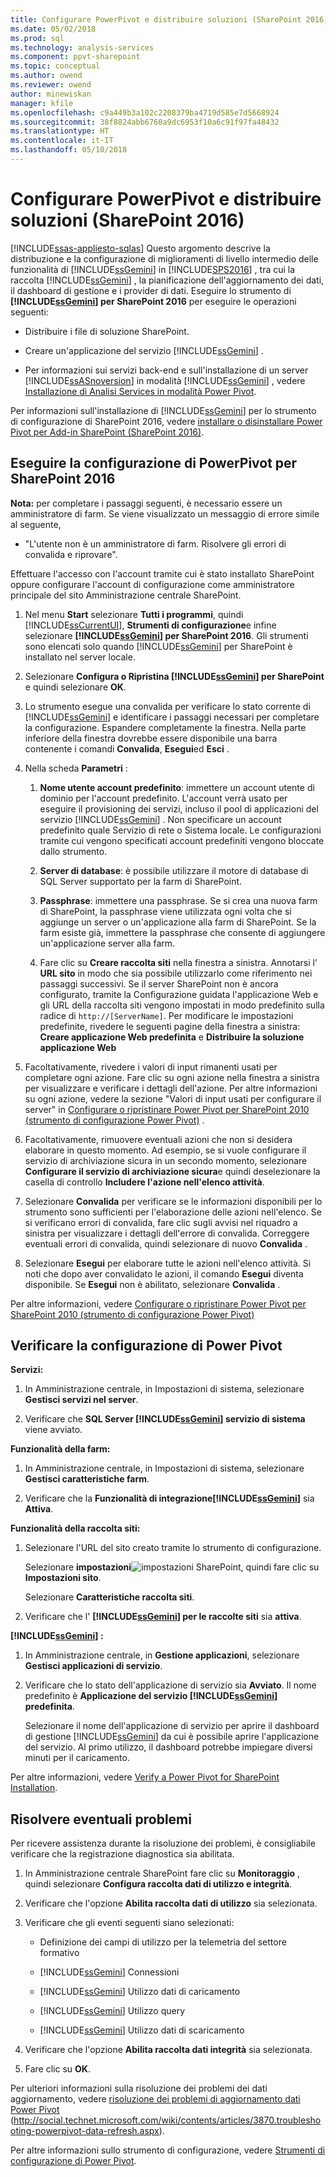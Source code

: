 ```yaml
---
title: Configurare PowerPivot e distribuire soluzioni (SharePoint 2016) | Documenti Microsoft
ms.date: 05/02/2018
ms.prod: sql
ms.technology: analysis-services
ms.component: ppvt-sharepoint
ms.topic: conceptual
ms.author: owend
ms.reviewer: owend
author: minewiskan
manager: kfile
ms.openlocfilehash: c9a449b3a102c2208379ba4719d585e7d5668924
ms.sourcegitcommit: 38f8824abb6760a9dc6953f10a6c91f97fa48432
ms.translationtype: HT
ms.contentlocale: it-IT
ms.lasthandoff: 05/10/2018
---
```

# <a name="configure-power-pivot-and-deploy-solutions-sharepoint-2016"></a>Configurare PowerPivot e distribuire soluzioni (SharePoint 2016)
[!INCLUDE[ssas-appliesto-sqlas](../../../includes/ssas-appliesto-sqlas.md)]
  Questo argomento descrive la distribuzione e la configurazione di miglioramenti di livello intermedio delle funzionalità di [!INCLUDE[ssGemini](../../../includes/ssgemini-md.md)] in [!INCLUDE[SPS2016](../../../includes/sps2016-md.md)] , tra cui la raccolta [!INCLUDE[ssGemini](../../../includes/ssgemini-md.md)] , la pianificazione dell'aggiornamento dei dati, il dashboard di gestione e i provider di dati. Eseguire lo strumento di **[!INCLUDE[ssGemini](../../../includes/ssgemini-md.md)] per SharePoint 2016** per eseguire le operazioni seguenti:  
  
-   Distribuire i file di soluzione SharePoint.  
  
-   Creare un'applicazione del servizio [!INCLUDE[ssGemini](../../../includes/ssgemini-md.md)] .  
  
-   Per informazioni sui servizi back-end e sull'installazione di un server [!INCLUDE[ssASnoversion](../../../includes/ssasnoversion-md.md)] in modalità [!INCLUDE[ssGemini](../../../includes/ssgemini-md.md)] , vedere [Installazione di Analisi Services in modalità Power Pivot](../../../analysis-services/instances/install-windows/install-analysis-services-in-power-pivot-mode.md).  
  
 Per informazioni sull'installazione di [!INCLUDE[ssGemini](../../../includes/ssgemini-md.md)] per lo strumento di configurazione di SharePoint 2016, vedere [installare o disinstallare Power Pivot per Add-in SharePoint (SharePoint 2016)](../../../analysis-services/instances/install-windows/install-or-uninstall-the-power-pivot-for-sharepoint-add-in-sharepoint-2016.md).  
  
##  <a name="bkmk_run_configuration_tool"></a> Eseguire la configurazione di PowerPivot per SharePoint 2016  
 **Nota:** per completare i passaggi seguenti, è necessario essere un amministratore di farm. Se viene visualizzato un messaggio di errore simile al seguente,  
  
-   "L'utente non è un amministratore di farm. Risolvere gli errori di convalida e riprovare".  
  
 Effettuare l'accesso con l'account tramite cui è stato installato SharePoint oppure configurare l'account di configurazione come amministratore principale del sito Amministrazione centrale SharePoint.  
  
1.  Nel menu **Start** selezionare **Tutti i programmi**, quindi [!INCLUDE[ssCurrentUI](../../../includes/sscurrentui-md.md)], **Strumenti di configurazione**e infine selezionare **[!INCLUDE[ssGemini](../../../includes/ssgemini-md.md)] per SharePoint 2016**. Gli strumenti sono elencati solo quando [!INCLUDE[ssGemini](../../../includes/ssgemini-md.md)] per SharePoint è installato nel server locale.  
  
2.  Selezionare **Configura o Ripristina [!INCLUDE[ssGemini](../../../includes/ssgemini-md.md)] per SharePoint** e quindi selezionare **OK**.  
  
3.  Lo strumento esegue una convalida per verificare lo stato corrente di [!INCLUDE[ssGemini](../../../includes/ssgemini-md.md)] e identificare i passaggi necessari per completare la configurazione. Espandere completamente la finestra. Nella parte inferiore della finestra dovrebbe essere disponibile una barra contenente i comandi **Convalida**, **Esegui**ed **Esci** .  
  
4.  Nella scheda **Parametri** :  
  
    1.  **Nome utente account predefinito**: immettere un account utente di dominio per l'account predefinito. L'account verrà usato per eseguire il provisioning dei servizi, incluso il pool di applicazioni del servizio [!INCLUDE[ssGemini](../../../includes/ssgemini-md.md)] . Non specificare un account predefinito quale Servizio di rete o Sistema locale. Le configurazioni tramite cui vengono specificati account predefiniti vengono bloccate dallo strumento.  
  
    2.  **Server di database**: è possibile utilizzare il motore di database di SQL Server supportato per la farm di SharePoint.  
  
    3.  **Passphrase**: immettere una passphrase. Se si crea una nuova farm di SharePoint, la passphrase viene utilizzata ogni volta che si aggiunge un server o un'applicazione alla farm di SharePoint. Se la farm esiste già, immettere la passphrase che consente di aggiungere un'applicazione server alla farm.  
  
    4.  Fare clic su **Creare raccolta siti** nella finestra a sinistra. Annotarsi l' **URL sito** in modo che sia possibile utilizzarlo come riferimento nei passaggi successivi. Se il server SharePoint non è ancora configurato, tramite la Configurazione guidata l'applicazione Web e gli URL della raccolta siti vengono impostati in modo predefinito sulla radice di `http://[ServerName]`. Per modificare le impostazioni predefinite, rivedere le seguenti pagine della finestra a sinistra: **Creare applicazione Web predefinita** e **Distribuire la soluzione applicazione Web**  
  
5.  Facoltativamente, rivedere i valori di input rimanenti usati per completare ogni azione. Fare clic su ogni azione nella finestra a sinistra per visualizzare e verificare i dettagli dell'azione. Per altre informazioni su ogni azione, vedere la sezione "Valori di input usati per configurare il server" in [Configurare o ripristinare Power Pivot per SharePoint 2010 (strumento di configurazione Power Pivot)](http://msdn.microsoft.com/en-us/d61f49c5-efaa-4455-98f2-8c293fa50046) .  
  
6.  Facoltativamente, rimuovere eventuali azioni che non si desidera elaborare in questo momento. Ad esempio, se si vuole configurare il servizio di archiviazione sicura in un secondo momento, selezionare **Configurare il servizio di archiviazione sicura**e quindi deselezionare la casella di controllo **Includere l'azione nell'elenco attività**.  
  
7.  Selezionare **Convalida** per verificare se le informazioni disponibili per lo strumento sono sufficienti per l'elaborazione delle azioni nell'elenco. Se si verificano errori di convalida, fare clic sugli avvisi nel riquadro a sinistra per visualizzare i dettagli dell'errore di convalida. Correggere eventuali errori di convalida, quindi selezionare di nuovo **Convalida** .  
  
8.  Selezionare **Esegui** per elaborare tutte le azioni nell'elenco attività. Si noti che dopo aver convalidato le azioni, il comando **Esegui** diventa disponibile. Se **Esegui** non è abilitato, selezionare **Convalida** .  
  
 Per altre informazioni, vedere [Configurare o ripristinare Power Pivot per SharePoint 2010 (strumento di configurazione Power Pivot)](http://msdn.microsoft.com/en-us/d61f49c5-efaa-4455-98f2-8c293fa50046)  
  
##  <a name="bkmk_verify_powerpivot"></a> Verificare la configurazione di Power Pivot  
 **Servizi:**  
  
1.  In Amministrazione centrale, in Impostazioni di sistema, selezionare **Gestisci servizi nel server**.  
  
2.  Verificare che **SQL Server [!INCLUDE[ssGemini](../../../includes/ssgemini-md.md)] servizio di sistema** viene avviato.  
  
 **Funzionalità della farm:**  
  
1.  In Amministrazione centrale, in Impostazioni di sistema, selezionare **Gestisci caratteristiche farm**.  
  
2.  Verificare che la **Funzionalità di integrazione[!INCLUDE[ssGemini](../../../includes/ssgemini-md.md)]** sia **Attiva**.  
  
 **Funzionalità della raccolta siti:**  
  
1.  Selezionare l'URL del sito creato tramite lo strumento di configurazione.  
  
     Selezionare **impostazioni**![impostazioni SharePoint](../../../analysis-services/media/as-sharepoint2013-settings-gear.gif "le impostazioni di SharePoint"), quindi fare clic su **Impostazioni sito**.  
  
     Selezionare **Caratteristiche raccolta siti**.  
  
2.  Verificare che l' **[!INCLUDE[ssGemini](../../../includes/ssgemini-md.md)] per le raccolte siti** sia **attiva**.  
  
 **[!INCLUDE[ssGemini](../../../includes/ssgemini-md.md)] :**  
  
1.  In Amministrazione centrale, in **Gestione applicazioni**, selezionare **Gestisci applicazioni di servizio**.  
  
2.  Verificare che lo stato dell'applicazione di servizio sia **Avviato**. Il nome predefinito è **Applicazione del servizio [!INCLUDE[ssGemini](../../../includes/ssgemini-md.md)] predefinita**.  
  
     Selezionare il nome dell'applicazione di servizio per aprire il dashboard di gestione [!INCLUDE[ssGemini](../../../includes/ssgemini-md.md)] da cui è possibile aprire l'applicazione del servizio. Al primo utilizzo, il dashboard potrebbe impiegare diversi minuti per il caricamento.  
  
 Per altre informazioni, vedere [Verify a Power Pivot for SharePoint Installation](../../../analysis-services/instances/install-windows/verify-a-power-pivot-for-sharepoint-installation.md).  
  
##  <a name="bkmk_troubleshoot_issues"></a> Risolvere eventuali problemi  
 Per ricevere assistenza durante la risoluzione dei problemi, è consigliabile verificare che la registrazione diagnostica sia abilitata.  
  
1.  In Amministrazione centrale SharePoint fare clic su **Monitoraggio** , quindi selezionare **Configura raccolta dati di utilizzo e integrità**.  
  
2.  Verificare che l'opzione **Abilita raccolta dati di utilizzo** sia selezionata.  
  
3.  Verificare che gli eventi seguenti siano selezionati:  
  
    -   Definizione dei campi di utilizzo per la telemetria del settore formativo  
  
    -   [!INCLUDE[ssGemini](../../../includes/ssgemini-md.md)] Connessioni  
  
    -   [!INCLUDE[ssGemini](../../../includes/ssgemini-md.md)] Utilizzo dati di caricamento  
  
    -   [!INCLUDE[ssGemini](../../../includes/ssgemini-md.md)] Utilizzo query  
  
    -   [!INCLUDE[ssGemini](../../../includes/ssgemini-md.md)] Utilizzo dati di scaricamento  
  
4.  Verificare che l'opzione **Abilita raccolta dati integrità** sia selezionata.  
  
5.  Fare clic su **OK**.  
  
 Per ulteriori informazioni sulla risoluzione dei problemi dei dati aggiornamento, vedere [risoluzione dei problemi di aggiornamento dati Power Pivot](http://social.technet.microsoft.com/wiki/contents/articles/3870.troubleshooting-powerpivot-data-refresh.aspx) (http://social.technet.microsoft.com/wiki/contents/articles/3870.troubleshooting-powerpivot-data-refresh.aspx).  
  
 Per altre informazioni sullo strumento di configurazione, vedere [Strumenti di configurazione di Power Pivot](../../../analysis-services/power-pivot-sharepoint/power-pivot-configuration-tools.md).  
  
  
